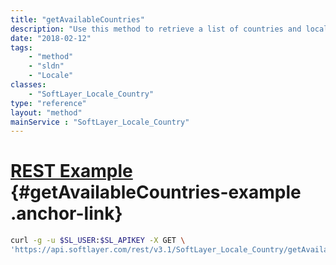 ```yaml
---
title: "getAvailableCountries"
description: "Use this method to retrieve a list of countries and locale information available to the current user. "
date: "2018-02-12"
tags:
    - "method"
    - "sldn"
    - "Locale"
classes:
    - "SoftLayer_Locale_Country"
type: "reference"
layout: "method"
mainService : "SoftLayer_Locale_Country"
---
```


# [REST Example](#getAvailableCountries-example) <a href="/article/rest/"><i class="fas fa-question"></i></a> {#getAvailableCountries-example .anchor-link} 
```bash
curl -g -u $SL_USER:$SL_APIKEY -X GET \
'https://api.softlayer.com/rest/v3.1/SoftLayer_Locale_Country/getAvailableCountries'
```
